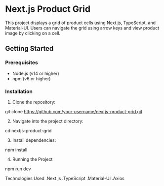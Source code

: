 # Next.js Product Grid

This project displays a grid of product cells using Next.js, TypeScript, and Material-UI. Users can navigate the grid using arrow keys and view product image by clicking on a cell.

## Getting Started

### Prerequisites

- Node.js (v14 or higher)
- npm (v6 or higher)

### Installation

1. Clone the repository:

git clone https://github.com/your-username/nextjs-product-grid.git

2. Navigate into the project directory:

cd nextjs-product-grid

3. Install dependencies:

npm install

4. Running the Project

npm run dev

Technologies Used
.Next.js
.TypeScript
.Material-UI
.Axios
